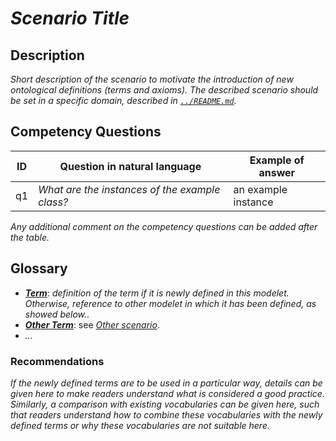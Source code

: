# _Scenario Title_

## Description

_Short description of the scenario to motivate the introduction of new ontological definitions (terms and axioms). The described scenario should be set in a specific domain, described in [`../README.md`](../README.md)._

## Competency Questions


| ID | Question in natural language | Example of answer |
|---|---|---|
| q1 | _What are the instances of the example class?_ | an example instance |


_Any additional comment on the competency questions can be added after the table._

## Glossary

* [**_Term_**](https://purl.org/hmas/ns/Term): _definition of the term if it is newly defined in this modelet. Otherwise, reference to other modelet in which it has been defined, as showed below._.
* [**_Other Term_**](https://purl.org/hmas/ns/OtherTerm): see [_Other scenario_](../other-scenario/README.md).
* _..._

### Recommendations

_If the newly defined terms are to be used in a particular way, details can be given here to make readers understand what is considered a good practice. Similarly, a comparison with existing vocabularies can be given here, such that readers understand how to combine these vocabularies with the newly defined terms or why these vocabularies are not suitable here._
